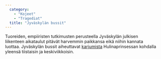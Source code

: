```yaml
---
  category: 
    - "Kojeet"
    - "Tragediat"
  title: "Jyväskylän bussit"
---
```

Tuoreiden, empiiristen tutkimusten perusteella Jyväskylän julkisen liikenteen aikataulut pitävät harvemmin paikkansa eikä niihin kannata luottaa. Jyväskylän bussit aiheuttavat [karjumista](Karjuminen) Hulinaprinsessan kohdalla yleensä tiistaisin ja keskiviikkoisin.